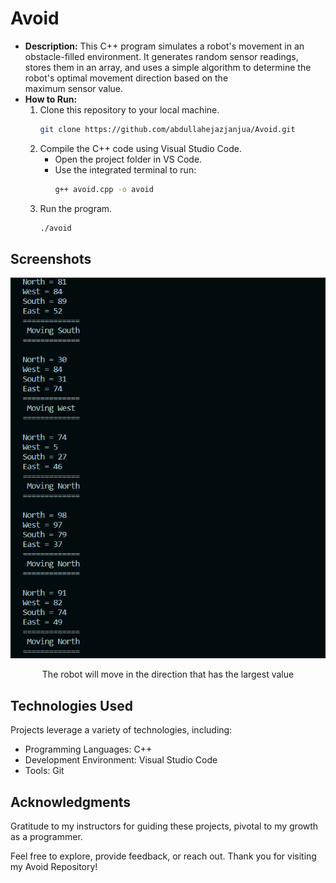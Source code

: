 # Avoid

- **Description:** This C++ program simulates a robot's movement in an obstacle-filled environment. It generates random sensor readings, stores them in an array, and uses a simple algorithm to determine the robot's optimal movement direction based on the maximum sensor value.
- **How to Run:**
  1. Clone this repository to your local machine.
     ```bash
     git clone https://github.com/abdullahejazjanjua/Avoid.git
     ```
  2. Compile the C++ code using Visual Studio Code.
     - Open the project folder in VS Code.
     - Use the integrated terminal to run:
       ```bash
       g++ avoid.cpp -o avoid
       ```
  3. Run the program.
     ```bash
     ./avoid
     ```

## Screenshots

<p align="center">
  <img src="Avoid_SS/Avoid_display.png" alt="Screenshot 1">
</p>
<p align="center">
  The robot will move in the direction that has the largest value
</p>


## Technologies Used

Projects leverage a variety of technologies, including:
- Programming Languages: C++
- Development Environment: Visual Studio Code
- Tools: Git

## Acknowledgments

Gratitude to my instructors for guiding these projects, pivotal to my growth as a programmer.


Feel free to explore, provide feedback, or reach out. 
Thank you for visiting my Avoid Repository!
